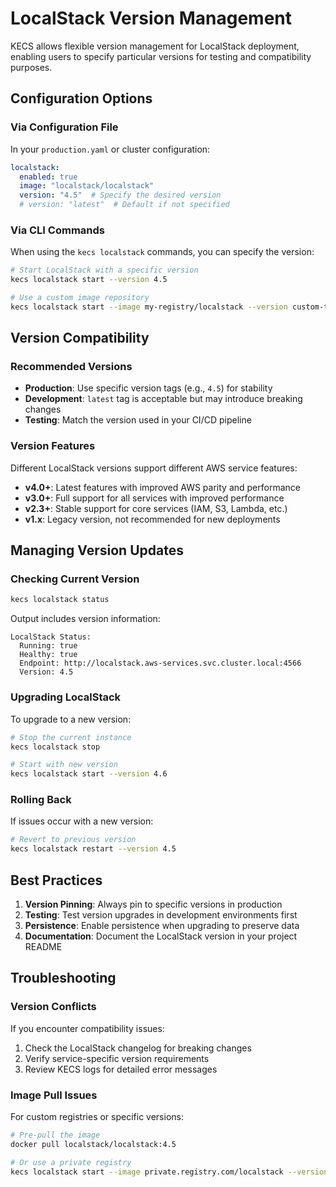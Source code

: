 # LocalStack Version Management

KECS allows flexible version management for LocalStack deployment, enabling users to specify particular versions for testing and compatibility purposes.

## Configuration Options

### Via Configuration File

In your `production.yaml` or cluster configuration:

```yaml
localstack:
  enabled: true
  image: "localstack/localstack"
  version: "4.5"  # Specify the desired version
  # version: "latest"  # Default if not specified
```

### Via CLI Commands

When using the `kecs localstack` commands, you can specify the version:

```bash
# Start LocalStack with a specific version
kecs localstack start --version 4.5

# Use a custom image repository
kecs localstack start --image my-registry/localstack --version custom-tag
```

## Version Compatibility

### Recommended Versions

- **Production**: Use specific version tags (e.g., `4.5`) for stability
- **Development**: `latest` tag is acceptable but may introduce breaking changes
- **Testing**: Match the version used in your CI/CD pipeline

### Version Features

Different LocalStack versions support different AWS service features:

- **v4.0+**: Latest features with improved AWS parity and performance
- **v3.0+**: Full support for all services with improved performance
- **v2.3+**: Stable support for core services (IAM, S3, Lambda, etc.)
- **v1.x**: Legacy version, not recommended for new deployments

## Managing Version Updates

### Checking Current Version

```bash
kecs localstack status
```

Output includes version information:
```
LocalStack Status:
  Running: true
  Healthy: true
  Endpoint: http://localstack.aws-services.svc.cluster.local:4566
  Version: 4.5
```

### Upgrading LocalStack

To upgrade to a new version:

```bash
# Stop the current instance
kecs localstack stop

# Start with new version
kecs localstack start --version 4.6
```

### Rolling Back

If issues occur with a new version:

```bash
# Revert to previous version
kecs localstack restart --version 4.5
```

## Best Practices

1. **Version Pinning**: Always pin to specific versions in production
2. **Testing**: Test version upgrades in development environments first
3. **Persistence**: Enable persistence when upgrading to preserve data
4. **Documentation**: Document the LocalStack version in your project README

## Troubleshooting

### Version Conflicts

If you encounter compatibility issues:

1. Check the LocalStack changelog for breaking changes
2. Verify service-specific version requirements
3. Review KECS logs for detailed error messages

### Image Pull Issues

For custom registries or specific versions:

```bash
# Pre-pull the image
docker pull localstack/localstack:4.5

# Or use a private registry
kecs localstack start --image private.registry.com/localstack --version 4.5
```